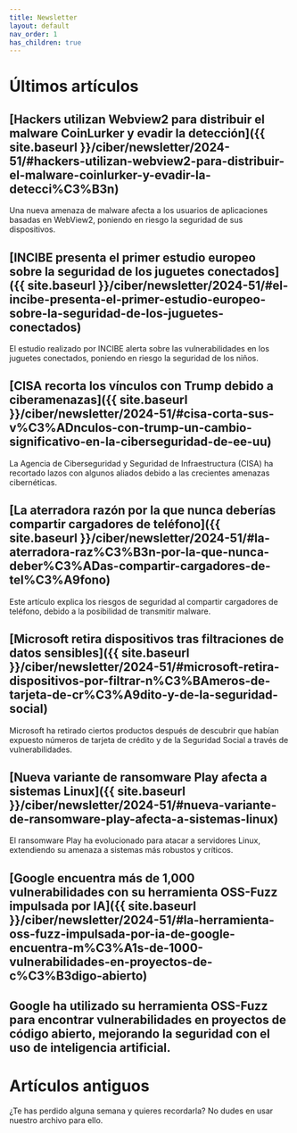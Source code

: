 ```yaml
---
title: Newsletter
layout: default
nav_order: 1
has_children: true
---
```


# Últimos artículos

## [Hackers utilizan Webview2 para distribuir el malware CoinLurker y evadir la detección]({{ site.baseurl }}/ciber/newsletter/2024-51/#hackers-utilizan-webview2-para-distribuir-el-malware-coinlurker-y-evadir-la-detecci%C3%B3n)

Una nueva amenaza de malware afecta a los usuarios de aplicaciones basadas en WebView2, poniendo en riesgo la seguridad de sus dispositivos.

## [INCIBE presenta el primer estudio europeo sobre la seguridad de los juguetes conectados]({{ site.baseurl }}/ciber/newsletter/2024-51/#el-incibe-presenta-el-primer-estudio-europeo-sobre-la-seguridad-de-los-juguetes-conectados)

El estudio realizado por INCIBE alerta sobre las vulnerabilidades en los juguetes conectados, poniendo en riesgo la seguridad de los niños.

## [CISA recorta los vínculos con Trump debido a ciberamenazas]({{ site.baseurl }}/ciber/newsletter/2024-51/#cisa-corta-sus-v%C3%ADnculos-con-trump-un-cambio-significativo-en-la-ciberseguridad-de-ee-uu)

La Agencia de Ciberseguridad y Seguridad de Infraestructura (CISA) ha recortado lazos con algunos aliados debido a las crecientes amenazas cibernéticas.

## [La aterradora razón por la que nunca deberías compartir cargadores de teléfono]({{ site.baseurl }}/ciber/newsletter/2024-51/#la-aterradora-raz%C3%B3n-por-la-que-nunca-deber%C3%ADas-compartir-cargadores-de-tel%C3%A9fono)

Este artículo explica los riesgos de seguridad al compartir cargadores de teléfono, debido a la posibilidad de transmitir malware.

## [Microsoft retira dispositivos tras filtraciones de datos sensibles]({{ site.baseurl }}/ciber/newsletter/2024-51/#microsoft-retira-dispositivos-por-filtrar-n%C3%BAmeros-de-tarjeta-de-cr%C3%A9dito-y-de-la-seguridad-social)

Microsoft ha retirado ciertos productos después de descubrir que habían expuesto números de tarjeta de crédito y de la Seguridad Social a través de vulnerabilidades.

## [Nueva variante de ransomware Play afecta a sistemas Linux]({{ site.baseurl }}/ciber/newsletter/2024-51/#nueva-variante-de-ransomware-play-afecta-a-sistemas-linux)

El ransomware Play ha evolucionado para atacar a servidores Linux, extendiendo su amenaza a sistemas más robustos y críticos.

## [Google encuentra más de 1,000 vulnerabilidades con su herramienta OSS-Fuzz impulsada por IA]({{ site.baseurl }}/ciber/newsletter/2024-51/#la-herramienta-oss-fuzz-impulsada-por-ia-de-google-encuentra-m%C3%A1s-de-1000-vulnerabilidades-en-proyectos-de-c%C3%B3digo-abierto)

Google ha utilizado su herramienta OSS-Fuzz para encontrar vulnerabilidades en proyectos de código abierto, mejorando la seguridad con el uso de inteligencia artificial.
---

# Artículos antiguos

¿Te has perdido alguna semana y quieres recordarla? No dudes en usar nuestro archivo para ello.
